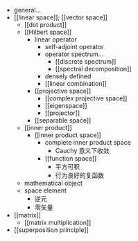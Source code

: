 - general...
- [[linear space]]; [[vector space]]
    - [[dot product]]
    - [[Hilbert space]]
        - linear operator
            - self-adjoint operator
            - operator spectrum...
                - [[discrete spectrum]]
                - [[spectral decomposition]]
            - densely defined
            - [[linear combination]]
        - [[projective space]]
            - [[complex projective space]]
            - [[eigenspace]]
            - [[projector]]
        - [[separable space]]
    - [[inner product]]
        - [[inner product space]]
            - complete inner product space
                - Cauchy 意义下收敛
            - [[function space]]
                - 平方可积
                - 行为良好的复函数
    - mathematical object
    - space element
        - 逆元
        - 零矢量
- [[matrix]]
    - [[matrix multiplication]]
- [[superposition principle]]
